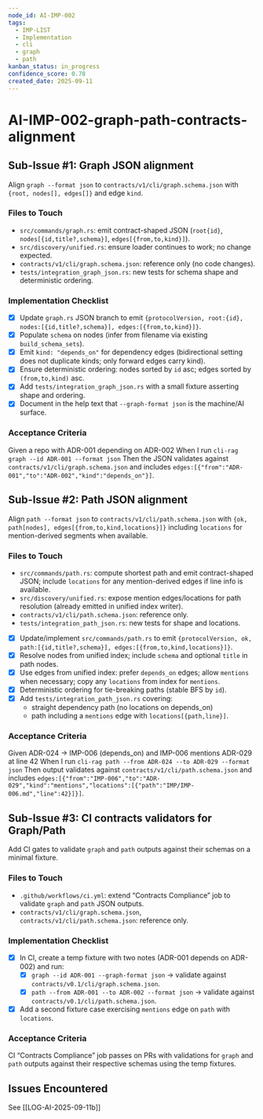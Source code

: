 ```yaml
---
node_id: AI-IMP-002
tags:
  - IMP-LIST
  - Implementation
  - cli
  - graph
  - path
kanban_status: in_progress
confidence_score: 0.78
created_date: 2025-09-11
---
```


# AI-IMP-002-graph-path-contracts-alignment

## Sub-Issue #1: Graph JSON alignment
Align `graph --format json` to `contracts/v1/cli/graph.schema.json` with `{root, nodes[], edges[]}` and edge `kind`.

### Files to Touch
- `src/commands/graph.rs`: emit contract-shaped JSON (`root{id}`, `nodes[{id,title?,schema}]`, `edges[{from,to,kind}]`).
- `src/discovery/unified.rs`: ensure loader continues to work; no change expected.
- `contracts/v1/cli/graph.schema.json`: reference only (no code changes).
- `tests/integration_graph_json.rs`: new tests for schema shape and deterministic ordering.

### Implementation Checklist
- [x] Update `graph.rs` JSON branch to emit `{protocolVersion, root:{id}, nodes:[{id,title?,schema}], edges:[{from,to,kind}]}`.
- [x] Populate `schema` on nodes (infer from filename via existing `build_schema_sets`).
- [x] Emit `kind: "depends_on"` for dependency edges (bidirectional setting does not duplicate kinds; only forward edges carry kind).
- [x] Ensure deterministic ordering: nodes sorted by `id` asc; edges sorted by `(from,to,kind)` asc.
- [x] Add `tests/integration_graph_json.rs` with a small fixture asserting shape and ordering.
- [x] Document in the help text that `--graph-format json` is the machine/AI surface.

### Acceptance Criteria
Given a repo with ADR-001 depending on ADR-002
When I run `cli-rag graph --id ADR-001 --format json`
Then the JSON validates against `contracts/v1/cli/graph.schema.json` and includes `edges:[{"from":"ADR-001","to":"ADR-002","kind":"depends_on"}]`.

## Sub-Issue #2: Path JSON alignment
Align `path --format json` to `contracts/v1/cli/path.schema.json` with `{ok, path[nodes], edges[{from,to,kind,locations}]}` including `locations` for mention-derived segments when available.

### Files to Touch
- `src/commands/path.rs`: compute shortest path and emit contract-shaped JSON; include `locations` for any mention-derived edges if line info is available.
- `src/discovery/unified.rs`: expose mention edges/locations for path resolution (already emitted in unified index writer).
- `contracts/v1/cli/path.schema.json`: reference only.
- `tests/integration_path_json.rs`: new tests for shape and locations.

- [x] Update/implement `src/commands/path.rs` to emit `{protocolVersion, ok, path:[{id,title?,schema}], edges:[{from,to,kind,locations}]}`.
- [x] Resolve nodes from unified index; include `schema` and optional `title` in path nodes.
- [x] Use edges from unified index: prefer `depends_on` edges; allow `mentions` when necessary; copy any `locations` from index for `mentions`.
- [x] Deterministic ordering for tie-breaking paths (stable BFS by `id`).
- [x] Add `tests/integration_path_json.rs` covering:
  - straight dependency path (no locations on depends_on)
  - path including a `mentions` edge with `locations[{path,line}]`.

### Acceptance Criteria
Given ADR-024 → IMP-006 (depends_on) and IMP-006 mentions ADR-029 at line 42
When I run `cli-rag path --from ADR-024 --to ADR-029 --format json`
Then output validates against `contracts/v1/cli/path.schema.json` and includes `edges:[{"from":"IMP-006","to":"ADR-029","kind":"mentions","locations":[{"path":"IMP/IMP-006.md","line":42}]}]`.

## Sub-Issue #3: CI contracts validators for Graph/Path
Add CI gates to validate `graph` and `path` outputs against their schemas on a minimal fixture.

### Files to Touch
- `.github/workflows/ci.yml`: extend “Contracts Compliance” job to validate `graph` and `path` JSON outputs.
- `contracts/v1/cli/graph.schema.json`, `contracts/v1/cli/path.schema.json`: reference only.

### Implementation Checklist
- [x] In CI, create a temp fixture with two notes (ADR-001 depends on ADR-002) and run:
  - [x] `graph --id ADR-001 --graph-format json` → validate against `contracts/v0.1/cli/graph.schema.json`.
  - [x] `path --from ADR-001 --to ADR-002 --format json` → validate against `contracts/v0.1/cli/path.schema.json`.
- [x] Add a second fixture case exercising `mentions` edge on `path` with `locations`.

### Acceptance Criteria
CI “Contracts Compliance” job passes on PRs with validations for `graph` and `path` outputs against their respective schemas using the temp fixtures.

## Issues Encountered
See [[LOG-AI-2025-09-11b]]
